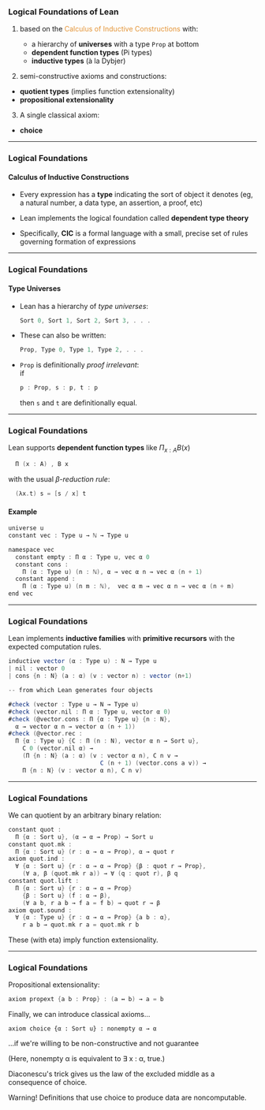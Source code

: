   
### Logical Foundations of Lean

1. based on the 
   <span style="color:#e49436">Calculus of Inductive Constructions</span>
   with:    
   - a hierarchy of **universes** with a type `Prop` at bottom
   - **dependent function types** (Pi types)
   - **inductive types** (à la Dybjer)

2. semi-constructive axioms and constructions:
  - **quotient types** (implies function extensionality)  
  - **propositional extensionality**

3. A single classical axiom:  
  - **choice**

---

### Logical Foundations

#### Calculus of Inductive Constructions

+ Every expression has a **type** indicating the sort of object it denotes (eg, a natural number, a data type, an assertion, a proof, etc)  

+ Lean implements the logical foundation called **dependent type theory**   

+ Specifically, **CIC** is a formal language with a small, precise set of rules governing formation of expressions


---

### Logical Foundations

#### Type Universes

+ Lean has a hierarchy of *type universes*:
  ```scala
  Sort 0, Sort 1, Sort 2, Sort 3, . . .
  ```

+ These can also be written:
  ```scala
  Prop, Type 0, Type 1, Type 2, . . .
  ```

+ `Prop` is definitionally *proof irrelevant*:  
  if
  ```scala
  p : Prop, s : p, t : p
  ```
  then `s` and `t` are definitionally equal.

---

### Logical Foundations

Lean supports **dependent function types** like $\Pi_{x : A} B(x)$

```scala
  Π (x : A) , B x
```

with the usual *β-reduction rule*:   

```scala
  (λx.t) s = [s / x] t
```
#### Example

```scala
universe u
constant vec : Type u → ℕ → Type u

namespace vec
  constant empty : Π α : Type u, vec α 0
  constant cons :
    Π (α : Type u) (n : ℕ), α → vec α n → vec α (n + 1)
  constant append :
    Π (α : Type u) (n m : ℕ),  vec α m → vec α n → vec α (n + m)
end vec
```

---  

<!-- ### Logical Foundations

+ **eta equivalence** for functions  
  `t` and `(λx.t)x` are definitionally equal

+ **let definitions**  
  ```scala
  let x := s in t
  ```
  with the expected reduction rule -->
<!-- 
--- -->

### Logical Foundations

Lean implements **inductive families** with **primitive recursors** with the
expected computation rules.

```scala
inductive vector (α : Type u) : N → Type u
| nil : vector 0
| cons {n : N} (a : α) (v : vector n) : vector (n+1)

-- from which Lean generates four objects

#check (vector : Type u → N → Type u)
#check (vector.nil : Π α : Type u, vector α 0)
#check (@vector.cons : Π {α : Type u} {n : N},
  α → vector α n → vector α (n + 1))
#check (@vector.rec :
  Π {α : Type u} {C : Π (n : N), vector α n → Sort u},
    C 0 (vector.nil α) →
    (Π {n : N} (a : α) (v : vector α n), C n v →
                          C (n + 1) (vector.cons a v)) →
    Π {n : N} (v : vector α n), C n v)
```

---

### Logical Foundations

We can quotient by an arbitrary binary relation:

```scala
constant quot :
  Π {α : Sort u}, (α → α → Prop) → Sort u
constant quot.mk :
  Π {α : Sort u} (r : α → α → Prop), α → quot r
axiom quot.ind :
  ∀ {α : Sort u} {r : α → α → Prop} {β : quot r → Prop},
    (∀ a, β (quot.mk r a)) → ∀ (q : quot r), β q
constant quot.lift :
  Π {α : Sort u} {r : α → α → Prop}
    {β : Sort u} (f : α → β),
    (∀ a b, r a b → f a = f b) → quot r → β
axiom quot.sound :
  ∀ {α : Type u} {r : α → α → Prop} {a b : α},
    r a b → quot.mk r a = quot.mk r b
```
These (with eta) imply function extensionality.


---

### Logical Foundations

Propositional extensionality:

```scala
axiom propext {a b : Prop} : (a ↔ b) → a = b
```

Finally, we can introduce classical axioms...

```
axiom choice {α : Sort u} : nonempty α → α
```
...if we're willing to be non-constructive and not guarantee

(Here, nonempty α is equivalent to ∃ x : α, true.)

Diaconescu's trick gives us the law of the excluded middle as a consequence of choice.

<span color=red>Warning!</span> Definitions that use choice to produce data are noncomputable.
